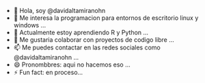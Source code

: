 - 👋 Hola, soy @davidaltamiranohn
- 👀 Me interesa la programacion para entornos de escritorio linux y windows ...
- 🌱 Actualmente estoy aprendiendo R y Python ...
- 💞️ Me gustaria colaborar con proyectos de codigo libre ...
- 📫 Me puedes contactar en las redes sociales como @davidaltamiranohn ...
- 😄 Pronombbres: aqui no hacemos eso ...
- ⚡ Fun fact: en proceso...

<!---
davidaltamiranohn/davidaltamiranohn is a ✨ special ✨ repository because its `README.md` (this file) appears on your GitHub profile.
You can click the Preview link to take a look at your changes.
--->
